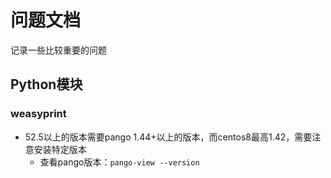 # 问题文档

记录一些比较重要的问题

## Python模块

### weasyprint

- 52.5以上的版本需要pango 1.44+以上的版本，而centos8最高1.42，需要注意安装特定版本
    - 查看pango版本：`pango-view --version`
